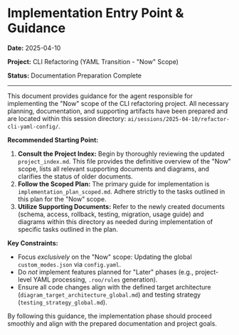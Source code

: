 # Implementation Entry Point & Guidance

**Date:** 2025-04-10

**Project:** CLI Refactoring (YAML Transition - "Now" Scope)

**Status:** Documentation Preparation Complete

---

This document provides guidance for the agent responsible for implementing the "Now" scope of the CLI refactoring project. All necessary planning, documentation, and supporting artifacts have been prepared and are located within this session directory: `ai/sessions/2025-04-10/refactor-cli-yaml-config/`.

**Recommended Starting Point:**

1.  **Consult the Project Index:** Begin by thoroughly reviewing the updated `project_index.md`. This file provides the definitive overview of the "Now" scope, lists all relevant supporting documents and diagrams, and clarifies the status of older documents.
2.  **Follow the Scoped Plan:** The primary guide for implementation is `implementation_plan_scoped.md`. Adhere strictly to the tasks outlined in this plan for the "Now" scope.
3.  **Utilize Supporting Documents:** Refer to the newly created documents (schema, access, rollback, testing, migration, usage guide) and diagrams within this directory as needed during implementation of specific tasks outlined in the plan.

**Key Constraints:**

*   Focus *exclusively* on the "Now" scope: Updating the global `custom_modes.json` via `config.yaml`.
*   Do *not* implement features planned for "Later" phases (e.g., project-level YAML processing, `.roo/rules` generation).
*   Ensure all code changes align with the defined target architecture (`diagram_target_architecture_global.md`) and testing strategy (`testing_strategy_global.md`).

By following this guidance, the implementation phase should proceed smoothly and align with the prepared documentation and project goals.